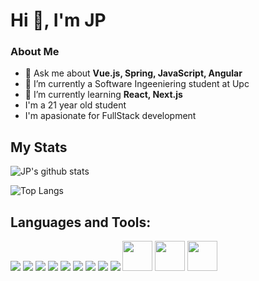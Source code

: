 ### <h1> Hi 👋, I'm JP </h1> ###
### <h3 align="left">About Me</h3> ###

- 💬 Ask me about **Vue.js, Spring, JavaScript, Angular**
-  🔭 I’m currently a Software Ingeeniering student at Upc
-  🌱 I’m currently learning **React, Next.js**
-  I'm a 21 year old student
-  I'm apasionate for FullStack development 

## My Stats

![JP's github stats](https://github-readme-stats.vercel.app/api?username=JP19-03&count_private=true&show_icons=true&theme=radical&include_all_commits=true)

![Top Langs](https://github-readme-stats.vercel.app/api/top-langs/?username=JP19-03&theme=radical)

## Languages and Tools:

<a src="https://www.javascript.com/"><img src="https://img.icons8.com/color/48/000000/javascript.png"/></a>
<a src="https://java/"><img src="https://img.icons8.com/?size=48&id=13679&format=png&color=000000"/></a>
<a src="https://www.angular.com/"><img src="https://img.icons8.com/?size=48&id=71257&format=png&color=000000"/></a>
<a src="https://www.angular.com/"><img src="https://img.icons8.com/?size=48&id=rY6agKizO9eb&format=png&color=000000"/></a>
<a src="https://www.typescriptlang.org/"><img src="https://img.icons8.com/color/48/000000/typescript.png"/></a>
<a src="https://visualstudio.microsoft.com/"><img src="https://img.icons8.com/color/48/000000/visual-studio.png"/></a>
<a src="https://github.com/"><img src="https://img.icons8.com/color/48/000000/github--v1.png"/></a>
<a src="https://www.w3schools.com/css/"><img src="https://img.icons8.com/color/48/000000/css3.png"/></a>
<a src="https://www.w3schools.com/html/"><img src="https://img.icons8.com/color/48/000000/html-5.png"/></a>
<img src="https://www.svgrepo.com/show/354380/spring-icon.svg" width=48px />
<img src="https://pngimg.com/uploads/mysql/mysql_PNG23.png" width=48px />
<img src="https://cdn.freelogovectors.net/wp-content/uploads/2023/09/mongodb-logo-freelogovectors.net_.png" width=48px />


<!--
**JP19-03/JP19-03** is a ✨ _special_ ✨ repository because its `README.md` (this file) appears on your GitHub profile.

Here are some ideas to get you started:

- 🔭 I’m currently working on ...
- 🌱 I’m currently learning ...
- 👯 I’m looking to collaborate on ...
- 🤔 I’m looking for help with ...
- 💬 Ask me about ...
- 📫 How to reach me: ...
- 😄 Pronouns: ...
- ⚡ Fun fact: ...
-->
